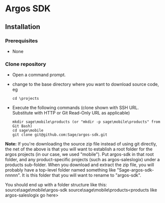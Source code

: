 Argos SDK
=================

Installation
------------
### Prerequisites
*	None

### Clone repository
*	Open a command prompt.
*	change to the base directory where you want to download source code, eg

		cd \projects
*	Execute the following commands (clone shown with SSH URL. Substitute with HTTP or Git Read-Only URL as applicable)
		
		mkdir sage\mobile\products (or "mkdir -p sage\mobile\products" from Git Bash)
		cd sage\mobile
		git clone git@github.com:Sage/argos-sdk.git

__Note:__ If you're downloading the source zip file instead of using git directly, the net of the above is that you will want to establish a root folder for the argos projects (in our case, we used "mobile"). Put argos-sdk in that root folder, and any product-specific projects (such as argos-saleslogix) under a products sub-folder. When you download and extract the zip file, you will probably have a top-level folder named something like "Sage-argos-sdk-nnnnn". It is this folder that you will want to rename to "argos-sdk".

You should end up with a folder structure like this:
    source\sage\mobile\argos-sdk
    source\sage\mobile\products\<products like argos-saleslogix go here>